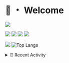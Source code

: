 # 👋 ・ Welcome
![](https://komarev.com/ghpvc/?username=Lorenzo0111)

![](https://img.shields.io/badge/Java-ED8B00?style=for-the-badge&logo=java&logoColor=white)
![](https://img.shields.io/badge/JavaScript-323330?style=for-the-badge&logo=javascript&logoColor=F7DF1E)
![](https://img.shields.io/badge/Node.js-339933?style=for-the-badge&logo=nodedotjs&logoColor=white)
![](https://img.shields.io/badge/React-20232A?style=for-the-badge&logo=react&logoColor=61DAFB)

[![](https://github-readme-stats.vercel.app/api?username=Lorenzo0111&show_icons=true&count_private=true)](https://github.com/Lorenzo0111)
![Top Langs](https://github-readme-stats.vercel.app/api/top-langs/?username=Lorenzo0111&layout=compact)

<details>
<summary>⏰ Recent Activity</summary>

<!--RECENT_ACTIVITY:start-->
1. ![prMerged] **Pull request merged:** [Lorenzo0111/DownloadTracker#32](https://github.com/Lorenzo0111/DownloadTracker/pull/32)
2. ![prMerged] **Pull request merged:** [Lorenzo0111/MultiLang#34](https://github.com/Lorenzo0111/MultiLang/pull/34)
3. ![prMerged] **Pull request merged:** [Lorenzo0111/ElectionsPlus#42](https://github.com/Lorenzo0111/ElectionsPlus/pull/42)
4. ![prMerged] **Pull request merged:** [Lorenzo0111/RocketPlaceholders#39](https://github.com/Lorenzo0111/RocketPlaceholders/pull/39)
5. ![prMerged] **Pull request merged:** [Lorenzo0111/MultiLang#33](https://github.com/Lorenzo0111/MultiLang/pull/33)
6. ![prMerged] **Pull request merged:** [Lorenzo0111/ElectionsPlus#41](https://github.com/Lorenzo0111/ElectionsPlus/pull/41)
7. ![prMerged] **Pull request merged:** [Lorenzo0111/RocketPlaceholders#38](https://github.com/Lorenzo0111/RocketPlaceholders/pull/38)
8. ![issueClosed] **Issue closed:** [ZombieStriker/QualityArmoryVehicles2#29](https://github.com/ZombieStriker/QualityArmoryVehicles2/issues/29)
9. ![issueClosed] **Issue closed:** [ZombieStriker/QualityArmoryVehicles2#30](https://github.com/ZombieStriker/QualityArmoryVehicles2/issues/30)
10. ![issueClosed] **Issue closed:** [ZombieStriker/QualityArmoryVehicles2#32](https://github.com/ZombieStriker/QualityArmoryVehicles2/issues/32)
<!--RECENT_ACTIVITY:end-->


<!--RECENT_ACTIVITY:last_update-->
Last Updated: Tuesday, October 5th, 2021, 12:17:04 PM
<!--RECENT_ACTIVITY:last_update_end-->
</details>

[issueOpened]: https://cdn.jsdelivr.net/gh/Readme-Workflows/Readme-Icons@main/icons/octicons/IssueOpenedOld.svg
[issueClosed]: https://cdn.jsdelivr.net/gh/Readme-Workflows/Readme-Icons@main/icons/octicons/IssueClosedOld.svg

[prOpened]: https://cdn.jsdelivr.net/gh/Readme-Workflows/Readme-Icons@main/icons/octicons/PullRequestOpened.svg
[prClosed]: https://cdn.jsdelivr.net/gh/Readme-Workflows/Readme-Icons@main/icons/octicons/PullRequestClosed.svg
[prMerged]: https://cdn.jsdelivr.net/gh/Readme-Workflows/Readme-Icons@main/icons/octicons/PullRequestMerged.svg

[comment]: https://cdn.jsdelivr.net/gh/Readme-Workflows/Readme-Icons@main/icons/octicons/Comment.svg

[changesRequested]: https://cdn.jsdelivr.net/gh/Readme-Workflows/Readme-Icons@main/icons/octicons/RequestedChanges.svg
[approved]: https://cdn.jsdelivr.net/gh/Readme-Workflows/Readme-Icons@main/icons/octicons/ApprovedChanges.svg

[repoCreated]: https://cdn.jsdelivr.net/gh/Readme-Workflows/Readme-Icons@main/icons/octicons/Repository.svg
[release]: https://cdn.jsdelivr.net/gh/Readme-Workflows/Readme-Icons@main/icons/octicons/Release.svg
[star]: https://cdn.jsdelivr.net/gh/Readme-Workflows/Readme-Icons@main/icons/octicons/StarredRepository.svg
[wiki]: https://cdn.jsdelivr.net/gh/Readme-Workflows/Readme-Icons@main/icons/octicons/Wiki.svg
[fork]: https://cdn.jsdelivr.net/gh/Readme-Workflows/Readme-Icons@main/icons/octicons/ForkedRepository.svg
[people]: https://cdn.jsdelivr.net/gh/Readme-Workflows/Readme-Icons@main/icons/octicons/People.svg
